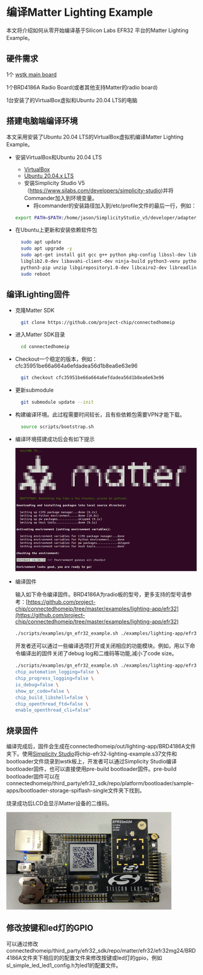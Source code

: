 # 编译Matter Lighting Example 

本文将介绍如何从零开始编译基于Silicon Labs EFR32 平台的Matter Lighting Example。


## 硬件需求
1个	[wstk main board](https://www.silabs.com/wireless/zigbee/efr32mg24-series-2-socs)

1个BRD4186A Radio Board(或者其他支持Matter的radio board)

1台安装了的VirtualBox虚拟和Ubuntu 20.04 LTS的电脑


## 搭建电脑端编译环境
本文采用安装了Ubuntu 20.04 LTS的VirtualBox虚拟机编译Matter Lighting Example。

- 安装VirtualBox和Ubuntu 20.04 LTS
  - [VirtualBox](https://www.virtualbox.org/)
  - [Ubuntu 20.04.x LTS](https://ubuntu.com/download/desktop)
  - 安装Simplicity Studio V5（https://www.silabs.com/developers/simplicity-studio)并将Commander加入到环境变量。
 	 - 将commander的安装路径加入到/etc/profile文件的最后一行，例如：
   ```bash
   export PATH=$PATH:/home/jason/SimplicityStudio_v5/developer/adapter_packs/commander
   ``` 
   
- 在Ubuntu上更新和安装依赖软件包

  ```bash
	sudo apt update
	sudo apt upgrade -y
	sudo apt-get install git gcc g++ python pkg-config libssl-dev libdbus-1-dev \
	libglib2.0-dev libavahi-client-dev ninja-build python3-venv python3-dev \
	python3-pip unzip libgirepository1.0-dev libcairo2-dev libreadline-dev
    sudo reboot
  ```
  
## 编译Lighting固件
  
- 克隆Matter SDK


  ```bash
	git clone https://github.com/project-chip/connectedhomeip
  ```
- 进入Matter SDK目录

  ```bash
	cd connectedhomeip
  ```
- Checkout一个稳定的版本，例如：cfc35951be66a664a6efdadea56d1b8ea6e63e96

  ```bash
	git checkout cfc35951be66a664a6efdadea56d1b8ea6e63e96
  ```
- 更新submodule

  ```bash
	git submodule update --init
  ```
- 构建编译环境。此过程需要时间较长，且有些依赖包需要VPN才能下载。

  ```bash
	source scripts/bootstrap.sh
  ```
  
- 编译环境搭建成功后会有如下提示

  ![Image](docs/build.png)
  
  
- 编译固件

	输入如下命令编译固件。BRD4186A为radio板的型号，更多支持的型号请参考：[https://github.com/project-chip/connectedhomeip/tree/master/examples/lighting-app/efr32](https://github.com/project-chip/connectedhomeip/tree/master/examples/lighting-app/efr32)
	
	```bash
	./scripts/examples/gn_efr32_example.sh ./examples/lighting-app/efr32/ ./out/lighting-app BRD4186A
	```
	  
	  
	 开发者还可以通过一些编译选项打开或关闭相应的功能模块。例如，用以下命令编译出的固件关闭了debug log和二维码等功能,减小了code size。
	 

	```bash
	./scripts/examples/gn_efr32_example.sh ./examples/lighting-app/efr32 ./out/lighting-app BRD4186A "chip_detail_logging=false \
	chip_automation_logging=false \
	chip_progress_logging=false \
	is_debug=false \
	show_qr_code=false \
	chip_build_libshell=false \
	chip_openthread_ftd=false \
	enable_openthread_cli=false"	
	``` 
  





## 烧录固件

 编译完成后，固件会生成在connectedhomeip/out/lighting-app/BRD4186A文件夹下。使用[Simplicity Studio](https://docs.silabs.com/simplicity-studio-5-users-guide/5.3.0/ss-5-users-guide-building-and-flashing/flashing)将chip-efr32-lighting-example.s37文件和bootloader文件烧录到wstk板上，开发者可以通过Simplicity Studio编译bootloader固件，也可以直接使用pre-build bootloader固件。pre-build bootloader固件可以在connectedhomeip/third_party/efr32_sdk/repo/platform/bootloader/sample-apps/bootloader-storage-spiflash-single文件夹下找到。
 
烧录成功后LCD会显示Matter设备的二维码。
 
  ![Image](docs/wstk.png)

## 修改按键和led灯的GPIO

可以通过修改connectedhomeip/third_party/efr32_sdk/repo/matter/efr32/efr32mg24/BRD4186A文件夹下相应的的配置文件来修改按键或led灯的gpio，例如sl_simple_led_led1_config.h为led1的配置文件。

